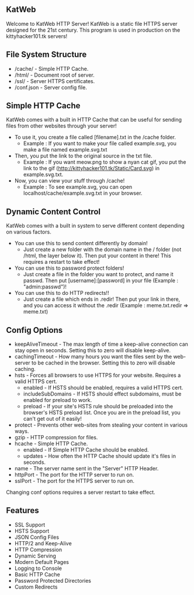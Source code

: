 ## KatWeb
Welcome to KatWeb HTTP Server!
KatWeb is a static file HTTPS server designed for the 21st century.
This program is used in production on the kittyhacker101.tk servers!

## File System Structure
- /cache/ - Simple HTTP Cache.
- /html/ - Document root of server.
- /ssl/ - Server HTTPS certificates.
- /conf.json - Server config file.

## Simple HTTP Cache
KatWeb comes with a built in HTTP Cache that can be useful for sending files from other websites through your server!
- To use it, you create a file called [filename].txt in the /cache folder.
  * Example : If you want to make your file called example.svg, you make a file named example.svg.txt
- Then, you put the link to the original source in the txt file.
  * Example : If you want meow.png to show a nyan cat gif, you put the link to the gif (http://kittyhacker101.tk/Static/Card.svg) in example.svg.txt.
- Now, you can view your stuff through /cache!
  * Example : To see example.svg, you can open localhost/cache/example.svg.txt in your browser.

## Dynamic Content Control
KatWeb comes with a built in system to serve different content depending on various factors.
- You can use this to send content differently by domain!
  * Just create a new folder with the domain name in the / folder (not /html, the layer below it). Then put your content in there! This requires a restart to take effect!
- You can use this to password protect folders!
  * Just create a file in the folder you want to protect, and name it passwd. Then put [username]:[password] in your file (Example : "admin:passwd")!
 - You can use this to do HTTP redirects!!
   * Just create a file which ends in .redir! Then put your link in there, and you can access it without the .redir (Example : meme.txt.redir => meme.txt)

## Config Options
- keepAliveTimeout - The max length of time a keep-alive connection can stay open in seconds. Setting this to zero will disable keep-alive.
- cachingTimeout - How many hours you want the files sent by the web-server to be cached in the browser. Setting this to zero will disable caching.
- hsts - Forces all browsers to use HTTPS for your website. Requires a valid HTTPS cert.
  * enabled - If HSTS should be enabled, requires a valid HTTPS cert.
  * includeSubDomains - If HSTS should effect subdomains, must be enabled for preload to work.
  * preload - If your site's HSTS rule should be preloaded into the browser's HSTS preload list. Once you are in the preload list, you can't get out of it easily!
- protect - Prevents other web-sites from stealing your content in various ways.
- gzip - HTTP compression for files.
- hcache - Simple HTTP Cache.
  * enabled - If Simple HTTP Cache should be enabled.
  * updates - How often the HTTP Cache should update it's files in seconds.
- name - The server name sent in the "Server" HTTP Header.
- httpPort - The port for the HTTP server to run on.
- sslPort - The port for the HTTPS server to run on.

Changing conf options requires a server restart to take effect.

## Features
- SSL Support
- HSTS Support
- JSON Config Files
- HTTP/2 and Keep-Alive
- HTTP Compression
- Dynamic Serving
- Modern Default Pages
- Logging to Console
- Basic HTTP Cache
- Password Protected Directories
- Custom Redirects
